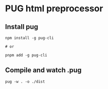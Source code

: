 # PUG html preprocessor

## Install pug

```
npm install -g pug-cli

# or

pnpm add -g pug-cli
```

## Compile and watch .pug

```
pug -w . -o ./dist
```
